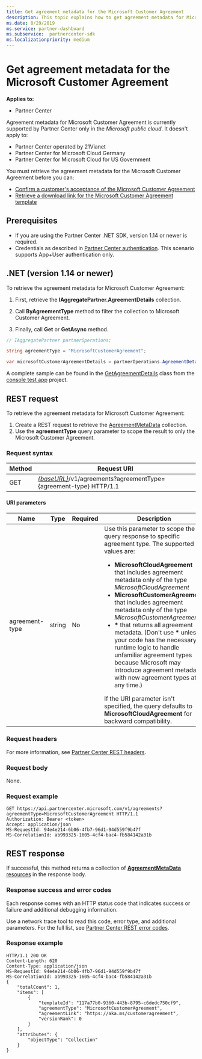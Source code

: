 ```yaml
---
title: Get agreement metadata for the Microsoft Customer Agreement
description: This topic explains how to get agreement metadata for Microsoft Customer Agreement.
ms.date: 8/29/2019
ms.service: partner-dashboard
ms.subservice:  partnercenter-sdk
ms.localizationpriority: medium
---
```


# Get agreement metadata for the Microsoft Customer Agreement

**Applies to:**

- Partner Center

Agreement metadata for Microsoft Customer Agreement is currently supported by Partner Center only in the *Microsoft public cloud*. It doesn't apply to:

- Partner Center operated by 21Vianet
- Partner Center for Microsoft Cloud Germany
- Partner Center for Microsoft Cloud for US Government

You must retrieve the agreement metadata for the Microsoft Customer Agreement before you can:

- [Confirm a customer's acceptance of the Microsoft Customer Agreement](./confirm-customer-consent-customer-agreement.md)
- [Retrieve a download link for the Microsoft Customer Agreement template](./download-customer-agreement-template.md)

## Prerequisites

- If you are using the Partner Center .NET SDK, version 1.14 or newer is required.
- Credentials as described in [Partner Center authentication](./partner-center-authentication.md). This scenario supports App+User authentication only.


## .NET (version 1.14 or newer)

To retrieve the agreement metadata for Microsoft Customer Agreement:

1. First, retrieve the **IAggregatePartner.AgreementDetails** collection.

2. Call **ByAgreementType** method to filter the collection to Microsoft Customer Agreement.

3. Finally, call **Get** or **GetAsync** method.

```csharp
// IAggregatePartner partnerOperations;

string agreementType = "MicrosoftCustomerAgreement";

var microsoftCustomerAgreementDetails = partnerOperations.AgreementDetails.ByAgreementType(agreementType).Get().Items.Single();
```

A complete sample can be found in the [GetAgreementDetails](https://github.com/PartnerCenterSamples/Partner-Center-SDK-Samples/blob/master/Source/Partner%20Center%20SDK%20Samples/Agreements/GetAgreementDetails.cs) class from the [console test app](https://github.com/PartnerCenterSamples/Partner-Center-SDK-Samples) project.


## REST request

To retrieve the agreement metadata for Microsoft Customer Agreement:

1. Create a REST request to retrieve the [AgreementMetaData](./agreement-metadata-resources.md) collection.
2. Use the **agreementType** query parameter to scope the result to only the Microsoft Customer Agreement.

### Request syntax

| Method | Request URI                                                         |
|--------|---------------------------------------------------------------------|
| GET    | [*\{baseURL\}*](partner-center-rest-urls.md)/v1/agreements?agreementType={agreement-type} HTTP/1.1 |

#### URI parameters

| Name                   | Type     | Required | Description                                                             |
|------------------------|----------|----------|-------------------------------------------------------------------------|
| agreement-type | string | No | Use this parameter to scope the query response to specific agreement type. The supported values are: <ul><li>**MicrosoftCloudAgreement** that includes agreement metadata only of the type *MicrosoftCloudAgreement*</li><li>**MicrosoftCustomerAgreement** that includes agreement metadata only of the type *MicrosoftCustomerAgreement*.</li><li>**\*** that returns all agreement metadata. (Don't use **\*** unless your code has the necessary runtime logic to handle unfamiliar agreement types because Microsoft may introduce agreement metadat with new agreement types at any time.)</li></ul> If the URI parameter isn't specified, the query defaults to **MicrosoftCloudAgreement** for backward compatibility.  |

### Request headers

For more information, see [Partner Center REST headers](headers.md).

### Request body

None.

### Request example

```http
GET https://api.partnercenter.microsoft.com/v1/agreements?agreementType=MicrosoftCustomerAgreement HTTP/1.1
Authorization: Bearer <token>
Accept: application/json
MS-RequestId: 94e4e214-6b06-4fb7-96d1-94d559f9b47f
MS-CorrelationId: ab993325-1605-4cf4-bac4-fb584142a31b
```

## REST response

If successful, this method returns a collection of [**AgreementMetaData** resources](./agreement-metadata-resources.md) in the response body.

### Response success and error codes

Each response comes with an HTTP status code that indicates success or failure and additional debugging information.

Use a network trace tool to read this code, error type, and additional parameters. For the full list, see [Partner Center REST error codes](error-codes.md).

### Response example

```http
HTTP/1.1 200 OK
Content-Length: 620
Content-Type: application/json
MS-RequestId: 94e4e214-6b06-4fb7-96d1-94d559f9b47f
MS-CorrelationId: ab993325-1605-4cf4-bac4-fb584142a31b
{
    "totalCount": 1,
    "items": [
        {
            "templateId": "117a77b0-9360-443b-8795-c6dedc750cf9",
            "agreementType": "MicrosoftCustomerAgreement",
            "agreementLink": "https://aka.ms/customeragreement",
            "versionRank": 0
        }
    ],
    "attributes": {
        "objectType": "Collection"
    }
}
```
